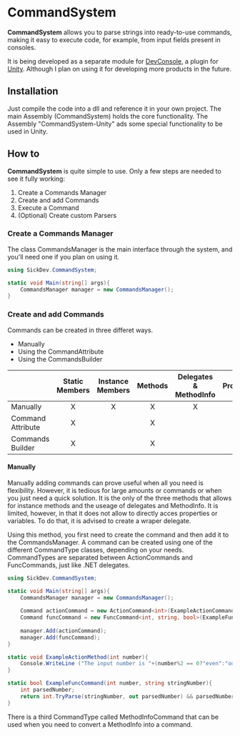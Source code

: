 # CommandSystem
**CommandSystem** allows you to parse strings into ready-to-use commands, making it easy to execute code, for example, from input fields present in consoles.

It is being developed as a separate module for [DevConsole](https://assetstore.unity.com/packages/tools/gui/dev-console-16833), a plugin for [Unity](https://unity3d.com/). Although I plan on using it for developing more products in the future.

## Installation
Just compile the code into a dll and reference it in your own project.
The main Assembly (CommandSystem) holds the core functionality.
The Assembly "CommandSystem-Unity" ads some special functionality to be used in Unity.

## How to
**CommandSystem** is quite simple to use. Only a few steps are needed to see it fully working:
1. Create a Commands Manager
2. Create and add Commands
3. Execute a Command
4. \(Optional) Create custom Parsers

### Create a Commands Manager
The class CommandsManager is the main interface through the system, and you'll need one if you plan on using it.
```C#
using SickDev.CommandSystem;

static void Main(string[] args){
    CommandsManager manager = new CommandsManager();
}
```

### Create and add Commands
Commands can be created in three differet ways.
- Manually
- Using the CommandAttribute
- Using the CommandsBuilder

|                   | Static Members | Instance Members | Methods | Delegates & MethodInfo | Properties | Variables | Add/Remove in Runtime |
|-------------------|:--------------:|:----------------:|:-------:|:----------------------:|:----------:|:---------:|:---------------------:|
| Manually          |        X       |         X        |    X    |            X           |            |           |           X           |
| Command Attribute |        X       |                  |    X    |                        |            |           |                       |
| Commands Builder  |        X       |                  |    X    |                        |      X     |     X     |           X           |

#### Manually
Manually adding commands can prove useful when all you need is flexibility. However, it is tedious for large amounts or commands or when you just need a quick solution.
It is the only of the three methods that allows for instance methods and the useage of delegates and MethodInfo. It is limited, however, in that it does not allow to directly acces properties or variables. To do that, it is advised to create a wraper delegate.

Using this method, you first need to create the command and then add it to the CommandsManager. A command can be created using one of the different CommandType classes, depending on your needs. CommandTypes are separated between ActionCommands and FuncCommands, just like .NET delegates.

```C#
using SickDev.CommandSystem;

static void Main(string[] args){
    CommandsManager manager = new CommandsManager();
    
    Command actionCommand = new ActionCommand<int>(ExampleActionCommand);
    Command funcCommand = new FuncCommand<int, string, bool>(ExampleFuncCommand);
    
    manager.Add(actionCommand);
    manager.Add(funcCommand);
}

static void ExampleActionMethod(int number){
    Console.WriteLine ("The input number is "+(number%2 == 0?"even":"odd"));
}

static bool ExampleFuncCommand(int number, string stringNumber){
    int parsedNumber;
    return int.TryParse(stringNumber, out parsedNumber) && parsedNumber == number;
}
```
There is a third CommandType called MethodInfoCommand that can be used when you need to convert a MethodInfo into a command. 
